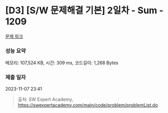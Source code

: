 # [D3] [S/W 문제해결 기본] 2일차 - Sum - 1209 

[문제 링크](https://swexpertacademy.com/main/code/problem/problemDetail.do?contestProbId=AV13_BWKACUCFAYh) 

### 성능 요약

메모리: 107,524 KB, 시간: 309 ms, 코드길이: 1,268 Bytes

### 제출 일자

2023-11-07 23:41



> 출처: SW Expert Academy, https://swexpertacademy.com/main/code/problem/problemList.do